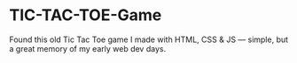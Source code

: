 # TIC-TAC-TOE-Game
Found this old Tic Tac Toe game I made with HTML, CSS &amp; JS — simple, but a great memory of my early web dev days.

